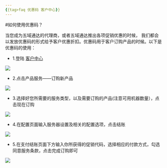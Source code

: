 ```yaml
---
{{tag>faq 优惠码 客户中心}}
---
```


#如何使用优惠码？

当您成为五域通达的代理商，或者五域通达推出各项促销优惠的时候， 我们都会以发放优惠码的形式给予客户优惠折扣。优惠码用于客户订购产品的时候。以下是优惠码的使用：


*   1.登陆  [客户中心](http://portal.51hosting.com/clientarea.php)

![](http://ww2.sinaimg.cn/large/a74eed94jw1dzam4q4qmbj.jpg)

*   2.点击产品服务——订购新产品

![](http://ww4.sinaimg.cn/large/a74eed94jw1dzambj6iq1j.jpg)

*   3.选择好您所需要的服务类型，以及需要订购的产品(注意可用机器数量），点击现在订购

![](http://ww1.sinaimg.cn/large/a74e55b4jw1dzapm85dddj.jpg)

*   4.在配置页面输入服务器设置及相关的配置选项，点击结账

![](http://ww3.sinaimg.cn/large/a74ecc4cjw1dzar4dowt4j.jpg)

*   5.在支付结账页面下方输入你所获得的促销代码，选择相应的付款方式，勾选同意服务条款，点击完成订购即可

![](http://ww3.sinaimg.cn/large/a74eed94jw1dzarjauf6aj.jpg)




